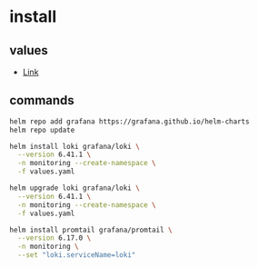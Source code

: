 # install

## values

- [Link](https://grafana.com/docs/loki/latest/setup/install/helm/install-monolithic/)

## commands

```bash
helm repo add grafana https://grafana.github.io/helm-charts
helm repo update
```

```bash
helm install loki grafana/loki \
  --version 6.41.1 \
  -n monitoring --create-namespace \
  -f values.yaml

helm upgrade loki grafana/loki \
  --version 6.41.1 \
  -n monitoring --create-namespace \
  -f values.yaml

helm install promtail grafana/promtail \
  --version 6.17.0 \
  -n monitoring \
  --set "loki.serviceName=loki"
```

```bash

```

